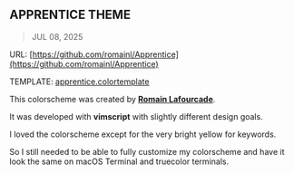 ## APPRENTICE THEME 
> JUL 08, 2025

URL: [https://github.com/romainl/Apprentice](https://github.com/romainl/Apprentice)

TEMPLATE: [apprentice.colortemplate](apprentice.colortemplate)

This colorscheme was created by [**Romain Lafourcade**](https://github.com/romainl).

It was developed with **vimscript** with slightly different design goals.

I loved the colorscheme except for the very bright yellow for keywords.

So I still needed to be able to fully customize my colorscheme and have it look
the same on macOS Terminal and truecolor terminals.
